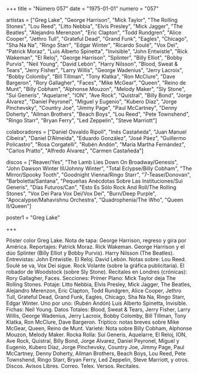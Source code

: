 +++
title = "Número 057"
date = "1975-01-01"
numero = "057"

artistas = ["Greg Lake", "George Harrison", "Mick Taylor", "The Rolling Stones", "Lou Reed", "Litto Nebbia", "Elvis Presley", "Mick Jagger", "The Beatles", "Alejandro Merenzon", "Eric Clapton", "Todd Rundgren", "Alice Cooper", "Jethro Tull", "Grateful Dead", "Grand Funk", "Eagles", "Chicago", "Sha Na Na", "Ringo Starr", "Edgar Winter", "Ricardo Soulé", "Vox Dei", "Patrick Moraz", "Luis Alberto Spinetta", "Invisible", "John Entwistle", "Rick Wakeman", "El Reloj", "George Harrison", "Splinter", "Billy Elliot", "Bobby Purvis", "Neil Young", "David Lebón", "Harry Nilsson", "Blood, Sweat & Tears", "Jerry Fisher", "Larry Willis", "George Wadenius", "Jerry Lacroix", "Bobby Colomby", "Bill Tillman", "Tony Klatka", "Ron McClure", "Dave Bargeron", "Rory Gallagher", "Faces", "Mike McGear", "Queen", "Reino de Munt", "Billy Cobham", "Alphonse Mouzon", "Melody Maker", "Sly Stone", "Sui Generis", "Aquelarre", "ION", "Ave Rock", "Quistral", "Billy Bond", "Jorge Álvarez", "Daniel Peyronel", "Miguel y Eugenio", "Kubero Díaz", "Jorge Pinchevsky", "Country Joe", "Jimmy Page", "Paul McCartney", "Denny Doherty", "Allman Brothers", "Beach Boys", "Lou Reed", "Pete Townshend", "Ringo Starr", "Bryan Ferry", "Led Zeppelin", "Steve Marriott"]

colaboradores = ["Daniel Osvaldo Ripoll", "Inés Castañeda", "Juan Manuel Cibeira", "Daniel D’Almeida", "Eduardo González", "José Páez", "Guillermo Policastro", "Rosa Corgatelli", "Rubén Andón", "María Martha Fernández", "Carlos Pratto", "Alfredo Álvarez", "Carmen Castañeda"]

discos = ["Reaver/Yes", "The Lamb Lies Down On Broadway/Genesis", "John Dawson Winter III/Johnny Winter", "Total Eclypse/Billy Cobham", "The Mirror/Spooky Tooth", "Goodnight Vienna/Ringo Starr", "7-Tease/Donovan", "Barboletta/Santana", "Pequeñas Anécdotas Sobre Las Instituciones/Sui Generis", "Días Futuros/Can", "Esto Es Sólo Rock And Roll/The Rolling Stones", "Vox Dei Para Vox Dei/Vox Dei", "Burn/Deep Purple", "Apocalypse/Mahavishnu Orchestra", "Quadrophenia/The Who", "Queen II/Queen"]

poster1 = "Greg Lake"

+++

Póster color Greg Lake. 
Nota de tapa: 
George Harrison, regreso y gira por América. 
Reportajes:
Patrick Moraz. Rick Wakeman. George Harrison y el dúo Splinter (Billy Elliot y Bobby Purvis). Harry Nilsson (The Beatles).
Entrevistas:
John Entwistle. El Reloj. David Lebón.
Notas sobre:
Lou Reed. 
Soulé se va, Vox Dei sigue. 
Rock Volante (sobre la gráfica publicitaria). 
El robador de Woodstock (sobre Sly Stone).
Recitales en Londres (crónicas): Rory Gallagher, Faces. 
Secciones:
Primer Plano: Mick Taylor deja The Rolling Stones. 
Potaje: Litto Nebbia, Elvis Presley, Mick Jagger, The Beatles, Alejandro Merenzon, Eric Clapton, Todd Rundgren, Alice Cooper, Jethro Tull, Grateful Dead, Grand Funk, Eagles, Chicago, Sha Na Na, Ringo Starr, Edgar Winter. 
Uno por uno: (Rubén Andón) Luis Alberto Spinetta, Invisible. 
Fichas: Neil Young. 
Datos Totales: Blood, Sweat & Tears, Jerry Fisher, Larry Willis, George Wadenius, Jerry Lacroix, Bobby Colomby, Bill Tillman, Tony Klatka, Ron McClure, Dave Bargeron. 
Tríptico: notas breves sobre Mike McGear, Queen, Reino de Munt. 
Varieté: Nota sobre Billy Cobham, Alphonse Mouzon, Melody Maker. 
Rocka Rolla: Sui Generis, Aquelarre, El Reloj, ION, Ave Rock, Quistral, Billy Bond, Jorge Álvarez, Daniel Peyronel, Miguel y Eugenio, Kubero Díaz, Jorge Pinchevsky, Country Joe, Jimmy Page, Paul McCartney, Denny Doherty, Allman Brothers, Beach Boys, Lou Reed, Pete Townshend, Ringo Starr, Bryan Ferry, Led Zeppelin, Steve Marriott, y otros. 
Discos. Avisos Libres. Correo. Telex. Versos. Recitales.
